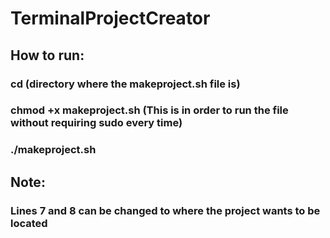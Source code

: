 # TerminalProjectCreator

## How to run:
### cd (directory where the **makeproject.sh** file is)
### chmod +x makeproject.sh (This is in order to run the file without requiring sudo every time)
### ./makeproject.sh


## Note:
### Lines 7 and 8 can be changed to where the project wants to be located